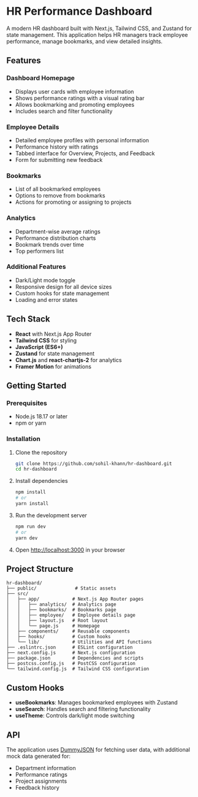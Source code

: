 # HR Performance Dashboard

A modern HR dashboard built with Next.js, Tailwind CSS, and Zustand for state management. This application helps HR managers track employee performance, manage bookmarks, and view detailed insights.

## Features

### Dashboard Homepage
- Displays user cards with employee information
- Shows performance ratings with a visual rating bar
- Allows bookmarking and promoting employees
- Includes search and filter functionality

### Employee Details
- Detailed employee profiles with personal information
- Performance history with ratings
- Tabbed interface for Overview, Projects, and Feedback
- Form for submitting new feedback

### Bookmarks
- List of all bookmarked employees
- Options to remove from bookmarks
- Actions for promoting or assigning to projects

### Analytics
- Department-wise average ratings
- Performance distribution charts
- Bookmark trends over time
- Top performers list

### Additional Features
- Dark/Light mode toggle
- Responsive design for all device sizes
- Custom hooks for state management
- Loading and error states

## Tech Stack

- **React** with Next.js App Router
- **Tailwind CSS** for styling
- **JavaScript (ES6+)**
- **Zustand** for state management
- **Chart.js** and **react-chartjs-2** for analytics
- **Framer Motion** for animations

## Getting Started

### Prerequisites

- Node.js 18.17 or later
- npm or yarn

### Installation

1. Clone the repository
   ```bash
   git clone https://github.com/sohil-khann/hr-dashboard.git
   cd hr-dashboard
   ```

2. Install dependencies
   ```bash
   npm install
   # or
   yarn install
   ```

3. Run the development server
   ```bash
   npm run dev
   # or
   yarn dev
   ```

4. Open [http://localhost:3000](http://localhost:3000) in your browser

## Project Structure

```
hr-dashboard/
├── public/              # Static assets
├── src/
│   ├── app/            # Next.js App Router pages
│   │   ├── analytics/  # Analytics page
│   │   ├── bookmarks/  # Bookmarks page
│   │   ├── employee/   # Employee details page
│   │   ├── layout.js   # Root layout
│   │   └── page.js     # Homepage
│   ├── components/     # Reusable components
│   ├── hooks/          # Custom hooks
│   └── lib/            # Utilities and API functions
├── .eslintrc.json      # ESLint configuration
├── next.config.js      # Next.js configuration
├── package.json        # Dependencies and scripts
├── postcss.config.js   # PostCSS configuration
└── tailwind.config.js  # Tailwind CSS configuration
```

## Custom Hooks

- **useBookmarks**: Manages bookmarked employees with Zustand
- **useSearch**: Handles search and filtering functionality
- **useTheme**: Controls dark/light mode switching

## API

The application uses [DummyJSON](https://dummyjson.com/users) for fetching user data, with additional mock data generated for:
- Department information
- Performance ratings
- Project assignments
- Feedback history

